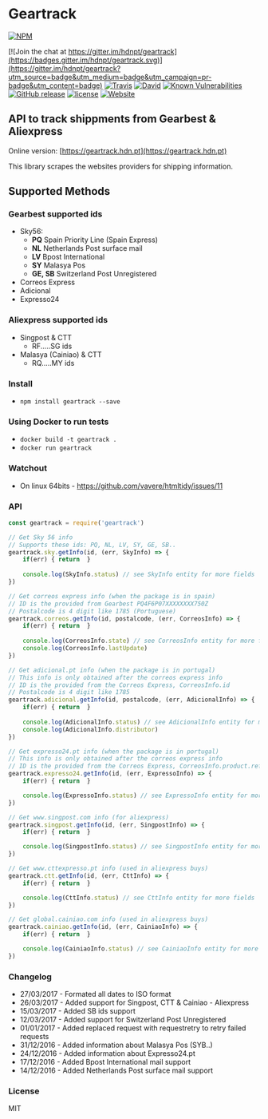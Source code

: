 # Geartrack

[![NPM](https://nodei.co/npm/geartrack.png?downloads=true&downloadRank=true&stars=true)](https://nodei.co/npm/geartrack/)

[![Join the chat at https://gitter.im/hdnpt/geartrack](https://badges.gitter.im/hdnpt/geartrack.svg)](https://gitter.im/hdnpt/geartrack?utm_source=badge&utm_medium=badge&utm_campaign=pr-badge&utm_content=badge)
[![Travis](https://img.shields.io/travis/rust-lang/rust.svg?style=plastic)](https://github.com/hdnpt/geartrack)
[![David](https://img.shields.io/david/strongloop/express.svg?style=plastic)](https://github.com/hdnpt/geartrack)
[![Known Vulnerabilities](https://snyk.io/test/github/hdnpt/geartrack/badge.svg)](https://snyk.io/test/github/hdnpt/geartrack)
[![GitHub release](https://img.shields.io/github/release/qubyte/rubidium.svg?style=plastic)](https://github.com/hdnpt/geartrack)
[![license](https://img.shields.io/github/license/mashape/apistatus.svg?style=plastic)](https://github.com/hdnpt/geartrack)
[![Website](https://img.shields.io/website-up-down-green-red/http/shields.io.svg)](https://geartrack.hdn.pt/)

## API to track shippments from Gearbest & Aliexpress
Online version: [https://geartrack.hdn.pt](https://geartrack.hdn.pt)

This library scrapes the websites providers for shipping information.

## Supported Methods

### Gearbest supported ids
- Sky56:
    - **PQ** Spain Priority Line (Spain Express)
    - **NL** Netherlands Post surface mail
    - **LV** Bpost International
    - **SY** Malasya Pos
    - **GE, SB** Switzerland Post Unregistered
- Correos Express
- Adicional
- Expresso24

### Aliexpress supported ids
- Singpost & CTT
    - RF.....SG ids
- Malasya (Cainiao) & CTT 
    - RQ.....MY ids


### Install
- `npm install geartrack --save`

### Using Docker to run tests
- `docker build -t geartrack .`
- `docker run geartrack`

### Watchout
- On linux 64bits - https://github.com/vavere/htmltidy/issues/11

### API
```javascript
const geartrack = require('geartrack')

// Get Sky 56 info
// Supports these ids: PQ, NL, LV, SY, GE, SB..
geartrack.sky.getInfo(id, (err, SkyInfo) => {
	if(err) { return  }
    
    console.log(SkyInfo.status) // see SkyInfo entity for more fields
})

// Get correos express info (when the package is in spain)
// ID is the provided from Gearbest PQ4F6P07XXXXXXXX750Z
// Postalcode is 4 digit like 1785 (Portuguese)
geartrack.correos.getInfo(id, postalcode, (err, CorreosInfo) => {
	if(err) { return  }
    
    console.log(CorreosInfo.state) // see CorreosInfo entity for more fields
    console.log(CorreosInfo.lastUpdate) 
})

// Get adicional.pt info (when the package is in portugal)
// This info is only obtained after the correos express info
// ID is the provided from the Correos Express, CorreosInfo.id
// Postalcode is 4 digit like 1785
geartrack.adicional.getInfo(id, postalcode, (err, AdicionalInfo) => {
	if(err) { return  }
    
    console.log(AdicionalInfo.status) // see AdicionalInfo entity for more fields
    console.log(AdicionalInfo.distributor) 
})

// Get expresso24.pt info (when the package is in portugal)
// This info is only obtained after the correos express info
// ID is the provided from the Correos Express, CorreosInfo.product.ref
geartrack.expresso24.getInfo(id, (err, ExpressoInfo) => {
    if(err) { return  }

    console.log(ExpressoInfo.status) // see ExpressoInfo entity for more fields 
})

// Get www.singpost.com info (for aliexpress)
geartrack.singpost.getInfo(id, (err, SingpostInfo) => {
    if(err) { return  }

    console.log(SingpostInfo.status) // see SingpostInfo entity for more fields 
})

// Get www.cttexpresso.pt info (used in aliexpress buys)
geartrack.ctt.getInfo(id, (err, CttInfo) => {
    if(err) { return  }

    console.log(CttInfo.status) // see CttInfo entity for more fields 
})

// Get global.cainiao.com info (used in aliexpress buys)
geartrack.cainiao.getInfo(id, (err, CainiaoInfo) => {
    if(err) { return  }

    console.log(CainiaoInfo.status) // see CainiaoInfo entity for more fields 
})
```

### Changelog
- 27/03/2017 - Formated all dates to ISO format
- 26/03/2017 - Added support for Singpost, CTT & Cainiao - Aliexpress
- 15/03/2017 - Added SB ids support
- 12/03/2017 - Added support for Switzerland Post Unregistered
- 01/01/2017 - Added replaced request with requestretry to retry failed requests 
- 31/12/2016 - Added information about Malasya Pos (SYB..)
- 24/12/2016 - Added information about Expresso24.pt
- 17/12/2016 - Added Bpost International mail support
- 14/12/2016 - Added Netherlands Post surface mail support

### License
MIT
